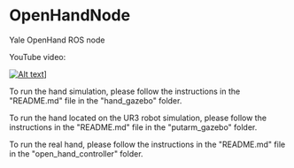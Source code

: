 # OpenHandNode
Yale OpenHand ROS node

YouTube video:

[![Alt text](https://img.youtube.com/vi/rFynmiRN2RY/0.jpg)](https://www.youtube.com/watch?v=rFynmiRN2RY)]

To run the hand simulation, please follow the instructions in the "README.md" file in the "hand_gazebo" folder.

To run the hand located on the UR3 robot simulation, please follow the instructions in the "README.md" file in the "putarm_gazebo" folder.

To run the real hand, please follow the instructions in the "README.md" file in the "open_hand_controller" folder.
